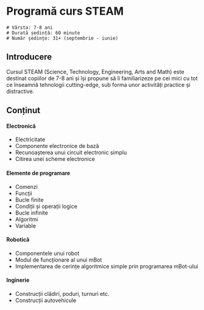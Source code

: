 # Programă curs STEAM

    # Vârsta: 7-8 ani
    # Durată ședință: 60 minute
    # Număr ședințe: 31+ (septembrie - iunie)

## Introducere

Cursul STEAM (Science, Technology, Engineering, Arts and Math) este destinat copiilor de 7-8 ani și își propune să îi familiarizeze pe cei mici cu tot ce înseamnă tehnologii cutting-edge, sub forma unor activități practice și distractive.

## Conținut

#### Electronică
- Electricitate
- Componente electronice de bază
- Recunoașterea unui circuit electronic simplu
- Citirea unei scheme electronice

#### Elemente de programare
- Comenzi
- Funcții
- Bucle finite
- Condiții și operații logice
- Bucle infinite
- Algoritmi
- Variable

#### Robotică
- Componentele unui robot
- Modul de funcționare al unui mBot
- Implementarea de cerințe algoritmice simple prin programarea mBot-ului

#### Inginerie
- Construcții clădiri, poduri, turnuri etc.
- Construcții autovehicule
